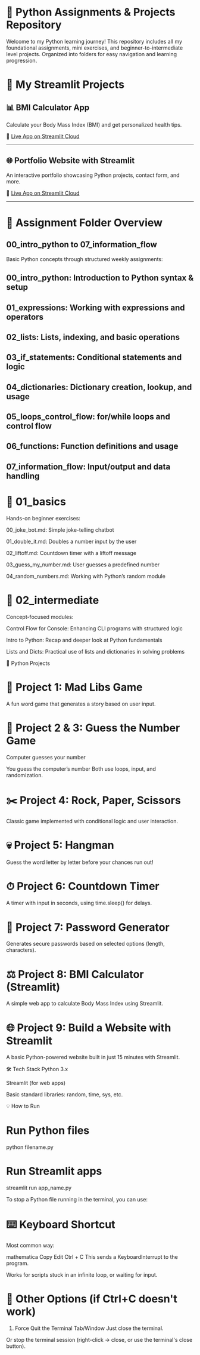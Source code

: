 # 🐍 Python Assignments & Projects Repository
Welcome to my Python learning journey! This repository includes all my foundational assignments, mini exercises, and beginner-to-intermediate level projects. Organized into folders for easy navigation and learning progression.

# 🚀 My Streamlit Projects



## 📊 BMI Calculator App
Calculate your Body Mass Index (BMI) and get personalized health tips.

🔗 [Live App on Streamlit Cloud](https://bmicalculatorzist23.streamlit.app/)

---

## 🌐 Portfolio Website with Streamlit
An interactive portfolio showcasing Python projects, contact form, and more.

🔗 [Live App on Streamlit Cloud](https://portfoliozistpy23.streamlit.app/)

---


# 📂 Assignment Folder Overview
## 00_intro_python to 07_information_flow
Basic Python concepts through structured weekly assignments:

## 00_intro_python: Introduction to Python syntax & setup

## 01_expressions: Working with expressions and operators

## 02_lists: Lists, indexing, and basic operations

## 03_if_statements: Conditional statements and logic

## 04_dictionaries: Dictionary creation, lookup, and usage

## 05_loops_control_flow: for/while loops and control flow

## 06_functions: Function definitions and usage

## 07_information_flow: Input/output and data handling

# 📂 01_basics
Hands-on beginner exercises:

00_joke_bot.md: Simple joke-telling chatbot

01_double_it.md: Doubles a number input by the user

02_liftoff.md: Countdown timer with a liftoff message

03_guess_my_number.md: User guesses a predefined number

04_random_numbers.md: Working with Python’s random module

# 📂 02_intermediate
Concept-focused modules:

Control Flow for Console: Enhancing CLI programs with structured logic

Intro to Python: Recap and deeper look at Python fundamentals

Lists and Dicts: Practical use of lists and dictionaries in solving problems

🎯 Python Projects
# 🧠 Project 1: Mad Libs Game
A fun word game that generates a story based on user input.

# 🎯 Project 2 & 3: Guess the Number Game
Computer guesses your number

You guess the computer’s number
Both use loops, input, and randomization.

# ✂️ Project 4: Rock, Paper, Scissors
Classic game implemented with conditional logic and user interaction.

# 💀 Project 5: Hangman
Guess the word letter by letter before your chances run out!

# ⏱ Project 6: Countdown Timer
A timer with input in seconds, using time.sleep() for delays.

# 🔐 Project 7: Password Generator
Generates secure passwords based on selected options (length, characters).

# ⚖️ Project 8: BMI Calculator (Streamlit)
A simple web app to calculate Body Mass Index using Streamlit.

# 🌐 Project 9: Build a Website with Streamlit
A basic Python-powered website built in just 15 minutes with Streamlit.

🛠 Tech Stack
Python 3.x

Streamlit (for web apps)

Basic standard libraries: random, time, sys, etc.

💡 How to Run

# Run Python files
python filename.py

# Run Streamlit apps
streamlit run app_name.py

To stop a Python file running in the terminal, you can use:

# ⌨️ Keyboard Shortcut
Most common way:

mathematica
Copy
Edit
Ctrl + C
This sends a KeyboardInterrupt to the program.

Works for scripts stuck in an infinite loop, or waiting for input.

# 🛑 Other Options (if Ctrl+C doesn't work)
1. Force Quit the Terminal Tab/Window
Just close the terminal.

Or stop the terminal session (right-click → close, or use the terminal's close button).
